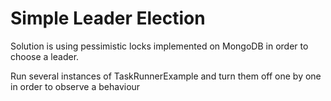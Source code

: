 # Simple Leader Election

Solution is using pessimistic locks implemented on MongoDB in order to choose a leader.

Run several instances of TaskRunnerExample and turn them off one by one in order to observe a behaviour

